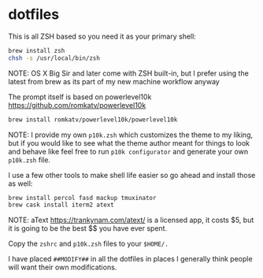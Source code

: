 # dotfiles

This is all ZSH based so you need it as your primary shell:
```bash
brew install zsh
chsh -s /usr/local/bin/zsh
```
NOTE: OS X Big Sir and later come with ZSH built-in, but I prefer using the latest from brew as its part of my new machine workflow anyway

The prompt itself is based on powerlevel10k https://github.com/romkatv/powerlevel10k
```bash
brew install romkatv/powerlevel10k/powerlevel10k
```
NOTE: I provide my own `p10k.zsh` which customizes the theme to my liking, but if you would like to see what the theme author meant for things to look and behave like feel free to run `p10k configurator` and generate your own `p10k.zsh` file. 

I use a few other tools to make shell life easier so go ahead and install those as well:
```bash
brew install percol fasd mackup tmuxinator
brew cask install iterm2 atext
```
NOTE: aText https://trankynam.com/atext/ is a licensed app, it costs $5, but it is going to be the best $$ you have ever spent.

Copy the `zshrc` and `p10k.zsh` files to your `$HOME/.`

I have placed `##MODIFY##` in all the dotfiles in places I generally think people will want their own modifications.
